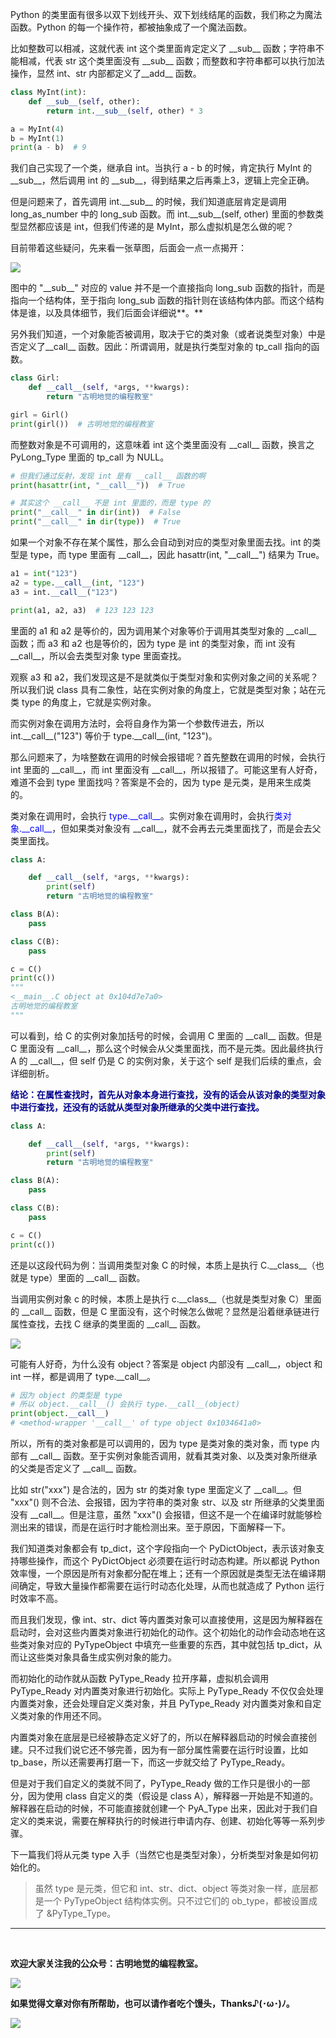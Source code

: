 Python 的类里面有很多以双下划线开头、双下划线结尾的函数，我们称之为魔法函数。Python 的每一个操作符，都被抽象成了一个魔法函数。

比如整数可以相减，这就代表 int 这个类里面肯定定义了 \_\_sub\_\_ 函数；字符串不能相减，代表 str 这个类里面没有 \_\_sub\_\_ 函数；而整数和字符串都可以执行加法操作，显然 int、str 内部都定义了\_\_add\_\_ 函数。

~~~Python
class MyInt(int):
    def __sub__(self, other):
        return int.__sub__(self, other) * 3

a = MyInt(4)
b = MyInt(1)
print(a - b)  # 9
~~~

我们自己实现了一个类，继承自 int。当执行 a - b 的时候，肯定执行 MyInt 的 \_\_sub\_\_，然后调用 int 的 \_\_sub\_\_，得到结果之后再乘上3，逻辑上完全正确。

但是问题来了，首先调用 int.\_\_sub\_\_ 的时候，我们知道底层肯定是调用 long_as_number 中的 long_sub 函数。而 int.\_\_sub\_\_(self, other) 里面的参数类型显然都应该是 int，但我们传递的是 MyInt，那么虚拟机是怎么做的呢？

目前带着这些疑问，先来看一张草图，后面会一点一点揭开：

![](./images/237.png)

图中的 "\_\_sub\_\_" 对应的 value 并不是一个直接指向 long_sub 函数的指针，而是指向一个结构体，至于指向 long_sub 函数的指针则在该结构体内部。而这个结构体是谁，以及具体细节，我们后面会详细说**。**

另外我们知道，一个对象能否被调用，取决于它的类对象（或者说类型对象）中是否定义了\_\_call\_\_ 函数。因此：所谓调用，就是执行类型对象的 tp_call 指向的函数。

~~~python
class Girl:
    def __call__(self, *args, **kwargs):
        return "古明地觉的编程教室"

girl = Girl()
print(girl())  # 古明地觉的编程教室
~~~

而整数对象是不可调用的，这意味着 int 这个类里面没有 \_\_call\_\_ 函数，换言之 PyLong_Type 里面的 tp_call 为 NULL。

~~~Python
# 但我们通过反射，发现 int 是有 __call__ 函数的啊
print(hasattr(int, "__call__"))  # True

# 其实这个 __call__ 不是 int 里面的，而是 type 的
print("__call__" in dir(int))  # False
print("__call__" in dir(type))  # True
~~~

如果一个对象不存在某个属性，那么会自动到对应的类型对象里面去找。int 的类型是 type，而 type 里面有 \_\_call\_\_，因此 hasattr(int, "\_\_call\_\_") 结果为 True。

~~~python
a1 = int("123") 
a2 = type.__call__(int, "123") 
a3 = int.__call__("123") 

print(a1, a2, a3)  # 123 123 123
~~~

里面的 a1 和 a2 是等价的，因为调用某个对象等价于调用其类型对象的 \_\_call\_\_ 函数；而 a3 和 a2 也是等价的，因为 type 是 int 的类型对象，而 int 没有 \_\_call\_\_，所以会去类型对象 type 里面查找。

观察 a3 和 a2，我们发现这是不是就类似于类型对象和实例对象之间的关系呢？所以我们说 class 具有二象性，站在实例对象的角度上，它就是类型对象；站在元类 type 的角度上，它就是实例对象。

而实例对象在调用方法时，会将自身作为第一个参数传进去，所以 int.\_\_call\_\_("123") 等价于 type.\_\_call\_\_(int, "123")。

那么问题来了，为啥整数在调用的时候会报错呢？首先整数在调用的时候，会执行 int 里面的 \_\_call\_\_，而 int 里面没有 \_\_call\_\_，所以报错了。可能这里有人好奇，难道不会到 type 里面找吗？答案是不会的，因为 type 是元类，是用来生成类的。

类对象在调用时，会执行 <font color="blue">type.\_\_call\_\_</font>。实例对象在调用时，会执行<font color="blue">类对象.\_\_call\_\_</font>，但如果类对象没有 \_\_call\_\_，就不会再去元类里面找了，而是会去父类里面找。

~~~Python
class A:

    def __call__(self, *args, **kwargs):
        print(self)
        return "古明地觉的编程教室"

class B(A):
    pass

class C(B):
    pass

c = C()
print(c())
"""
<__main__.C object at 0x104d7e7a0>
古明地觉的编程教室
"""
~~~

可以看到，给 C 的实例对象加括号的时候，会调用 C 里面的 \_\_call\_\_ 函数。但是 C 里面没有 \_\_call\_\_，那么这个时候会从父类里面找，而不是元类。因此最终执行 A 的 \_\_call\_\_，但 self 仍是 C 的实例对象，关于这个 self 是我们后续的重点，会详细剖析。

<font color="darkblue">**结论：在属性查找时，首先从对象本身进行查找，没有的话会从该对象的类型对象中进行查找，还没有的话就从类型对象所继承的父类中进行查找。**</font>

~~~python
class A:

    def __call__(self, *args, **kwargs):
        print(self)
        return "古明地觉的编程教室"

class B(A):
    pass

class C(B):
    pass

c = C()
print(c())
~~~

还是以这段代码为例：当调用类型对象 C 的时候，本质上是执行 C.\_\_class\_\_（也就是 type）里面的 \_\_call\_\_ 函数。

当调用实例对象 c 的时候，本质上是执行 c.\_\_class\_\_（也就是类型对象 C）里面的 \_\_call\_\_ 函数，但是 C 里面没有，这个时候怎么做呢？显然是沿着继承链进行属性查找，去找 C 继承的类里面的 \_\_call\_\_ 函数。

![](./images/238.png)

可能有人好奇，为什么没有 object？答案是 object 内部没有 \_\_call\_\_，object 和 int 一样，都是调用了 type.\_\_call\_\_。

~~~python
# 因为 object 的类型是 type
# 所以 object.__call__() 会执行 type.__call__(object)
print(object.__call__)
# <method-wrapper '__call__' of type object 0x1034641a0>
~~~

所以，所有的类对象都是可以调用的，因为 type 是类对象的类对象，而 type 内部有 \_\_call\_\_ 函数。至于实例对象能否调用，就看其类对象、以及类对象所继承的父类是否定义了 \_\_call\_\_ 函数。

比如 str("xxx") 是合法的，因为 str 的类对象 type 里面定义了 \_\_call\_\_。但 "xxx"() 则不合法、会报错，因为字符串的类对象 str、以及 str 所继承的父类里面没有 \_\_call\_\_。但是注意，虽然 "xxx"() 会报错，但这不是一个在编译时就能够检测出来的错误，而是在运行时才能检测出来。至于原因，下面解释一下。

我们知道类对象都会有 tp_dict，这个字段指向一个 PyDictObject，表示该对象支持哪些操作，而这个 PyDictObject 必须要在运行时动态构建。所以都说 Python 效率慢，一个原因是所有对象都分配在堆上；还有一个原因就是类型无法在编译期间确定，导致大量操作都需要在运行时动态化处理，从而也就造成了 Python 运行时效率不高。

而且我们发现，像 int、str、dict 等内置类对象可以直接使用，这是因为解释器在启动时，会对这些内置类对象进行初始化的动作。这个初始化的动作会动态地在这些类对象对应的 PyTypeObject 中填充一些重要的东西，其中就包括 tp_dict，从而让这些类对象具备生成实例对象的能力。

而初始化的动作就从函数 PyType_Ready 拉开序幕，虚拟机会调用 PyType_Ready 对内置类对象进行初始化。实际上 PyType_Ready 不仅仅会处理内置类对象，还会处理自定义类对象，并且 PyType_Ready 对内置类对象和自定义类对象的作用还不同。

内置类对象在底层是已经被静态定义好了的，所以在解释器启动的时候会直接创建。只不过我们说它还不够完善，因为有一部分属性需要在运行时设置，比如 tp_base，所以还需要再打磨一下，而这一步就交给了 PyType_Ready。

但是对于我们自定义的类就不同了，PyType_Ready 做的工作只是很小的一部分，因为使用 class 自定义的类（假设是 class A），解释器一开始是不知道的。解释器在启动的时候，不可能直接就创建一个 PyA_Type 出来，因此对于我们自定义的类来说，需要在解释执行的时候进行申请内存、创建、初始化等等一系列步骤。

下一篇我们将从元类 type 入手（当然它也是类型对象），分析类型对象是如何初始化的。

> 虽然 type 是元类，但它和 int、str、dict、object 等类对象一样，底层都是一个 PyTypeObject 结构体实例。只不过它们的 ob_type，都被设置成了 &PyType_Type。

-----

&nbsp;

**欢迎大家关注我的公众号：古明地觉的编程教室。**

![](./images/qrcode_for_gh.jpg)

**如果觉得文章对你有所帮助，也可以请作者吃个馒头，Thanks♪(･ω･)ﾉ。**

![](./images/supports.png)